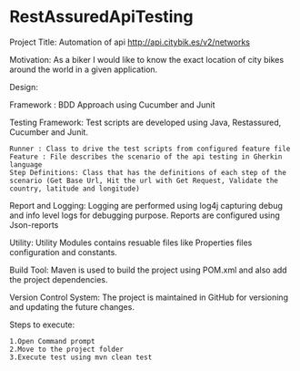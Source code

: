 # RestAssuredApiTesting
Project Title: Automation of api http://api.citybik.es/v2/networks

Motivation: As a biker I would like to know the exact location of city bikes around the world in a given application.

Design:

Framework : BDD Approach using Cucumber and Junit

Testing Framework: Test scripts are developed using Java, Restassured, Cucumber and Junit. 

    Runner : Class to drive the test scripts from configured feature file
    Feature : File describes the scenario of the api testing in Gherkin language
    Step Definitions: Class that has the definitions of each step of the scenario (Get Base Url, Hit the url with Get Request, Validate the country, latitude and longitude)

Report and Logging: Logging are performed using log4j capturing debug and info level logs for debugging purpose. Reports are configured using Json-reports

Utility: Utility Modules contains resuable files like Properties files configuration and constants.

Build Tool: Maven is used to build the project using POM.xml and also add the project dependencies.

Version Control System: The project is maintained in GitHub for versioning and updating the future changes.

Steps to execute:
  
    1.Open Command prompt
    2.Move to the project folder
    3.Execute test using mvn clean test
 
